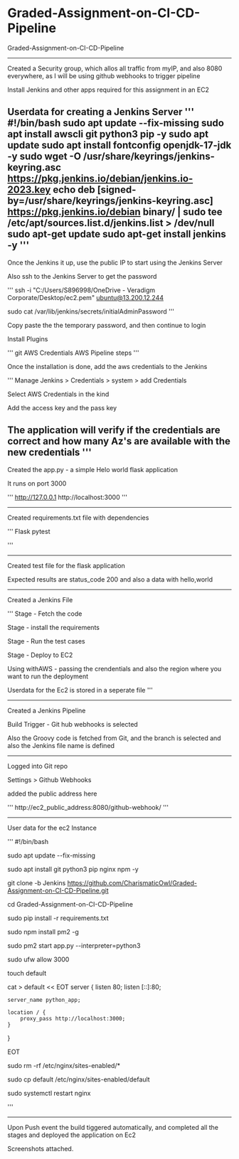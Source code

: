 # Graded-Assignment-on-CI-CD-Pipeline
Graded-Assignment-on-CI-CD-Pipeline

--------------

Created a Security group, which allos all traffic from myIP, and also 8080 everywhere, as I will be using github webhooks to trigger pipeline

Install Jenkins and other apps required for this assignment in an EC2

Userdata for creating a Jenkins Server
'''
#!/bin/bash
sudo apt update --fix-missing
sudo apt install awscli git python3  pip -y
sudo apt update
sudo apt install fontconfig openjdk-17-jdk -y
sudo wget -O /usr/share/keyrings/jenkins-keyring.asc \
  https://pkg.jenkins.io/debian/jenkins.io-2023.key
echo deb [signed-by=/usr/share/keyrings/jenkins-keyring.asc] \
  https://pkg.jenkins.io/debian binary/ | sudo tee \
  /etc/apt/sources.list.d/jenkins.list > /dev/null
sudo apt-get update
sudo apt-get install jenkins -y
'''
-----------------------

Once the Jenkins it up, use the public IP to start using the Jenkins Server

Also ssh to the Jenkins Server to get the password

'''
ssh -i "C:/Users/S896998/OneDrive - Veradigm Corporate/Desktop/ec2.pem"  ubuntu@13.200.12.244

sudo cat /var/lib/jenkins/secrets/initialAdminPassword
'''

Copy paste the the temporary password, and then continue to login

Install Plugins

'''
git
AWS Credentials
AWS Pipeline steps
'''

Once the installation is done, add the aws credentials to the Jenkins

'''
Manage Jenkins > Credentials > system > add Credentials

Select AWS Credentials in the kind

Add the access key and the pass key

The application will verify if the credentials are correct and how many Az's are available with the new credentials
'''
---------------------------
Created the app.py - a simple Helo world flask application

It runs on port 3000

'''
http://127.0.0.1
http://localhost:3000
'''

----------------------------

Created requirements.txt file with dependencies

'''
Flask
pytest

'''

-------------------------------

Created test file for the flask application

Expected results are status_code 200 and also a data with hello,world

----------------------------

Created a Jenkins File

'''
Stage - Fetch the code

Stage - install the requirements

Stage - Run the test cases

Stage - Deploy to EC2

Using withAWS - passing the crendentials and also the region where you want to run the deployment

Userdata for the Ec2 is stored in a seperate file
'''

-------------------------------

Created a Jenkins Pipeline

Build Trigger  - Git hub webhooks is selected

Also the Groovy code is fetched from Git, and the branch is selected and also the Jenkins file name is defined

-----------------------------

Logged into Git repo

Settings > Github Webhooks

added the public address here

'''
http://ec2_public_address:8080/github-webhook/
'''

--------------------------------

User data for the ec2 Instance

'''
#!/bin/bash

sudo apt update --fix-missing

sudo apt install git python3 pip nginx npm -y

git clone -b Jenkins https://github.com/CharismaticOwl/Graded-Assignment-on-CI-CD-Pipeline.git

cd Graded-Assignment-on-CI-CD-Pipeline

sudo pip install -r requirements.txt

sudo npm install pm2 -g

sudo pm2 start app.py --interpreter=python3

sudo ufw allow 3000

touch default

cat  > default << EOT
server {
    listen 80;
    listen [::]:80;

    server_name python_app;
        
    location / {
        proxy_pass http://localhost:3000;
    }
}

EOT

sudo rm -rf /etc/nginx/sites-enabled/*

sudo cp default /etc/nginx/sites-enabled/default

sudo systemctl restart nginx

'''

------------------------------------------------

Upon Push event the build tiggered automatically, and completed all the stages and deployed the application on Ec2

Screenshots attached.